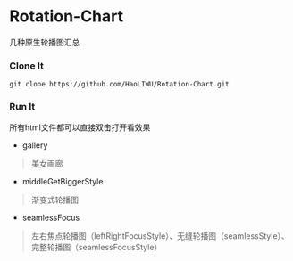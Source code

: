 # Rotation-Chart
几种原生轮播图汇总

### Clone It
`git clone https://github.com/HaoLIWU/Rotation-Chart.git`

### Run It
所有html文件都可以直接双击打开看效果

+ gallery
> 美女画廊
+ middleGetBiggerStyle 
> 渐变式轮播图
+ seamlessFocus 
> 左右焦点轮播图（leftRightFocusStyle）、无缝轮播图（seamlessStyle）、完整轮播图（seamlessFocusStyle）
